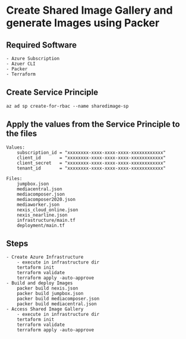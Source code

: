 # Create Shared Image Gallery and generate Images using Packer

## Required Software
    - Azure Subscription
    - Azuer CLI
    - Packer
    - Terraform

## Create Service Principle
    az ad sp create-for-rbac --name sharedimage-sp 

## Apply the values from the Service Principle to the files
    Values:
        subscription_id = "xxxxxxxx-xxxx-xxxx-xxxx-xxxxxxxxxxxx"
        client_id       = "xxxxxxxx-xxxx-xxxx-xxxx-xxxxxxxxxxxx"
        client_secret   = "xxxxxxxx-xxxx-xxxx-xxxx-xxxxxxxxxxxx"
        tenant_id       = "xxxxxxxx-xxxx-xxxx-xxxx-xxxxxxxxxxxx"
    
    Files:
        jumpbox.json
        mediacentral.json
        mediacomposer.json
        mediacomposer2020.json
        mediaworker.json
        nexis_cloud_online.json
        nexis_nearline.json
        infrastructure/main.tf
        deployment/main.tf

## Steps
    - Create Azure Infrastructure
        - execute in infrastructure dir
        tertaform init
        terraform validate
        terraform apply -auto-approve
    - Build and deploy Images
        packer build nexis.json
        packer build jumpbox.json
        packer build mediacomposer.json
        packer build mediacentral.json
    - Access Shared Image Gallery
        - execute in infrastructure dir
        tertaform init
        terraform validate
        terraform apply -auto-approve
